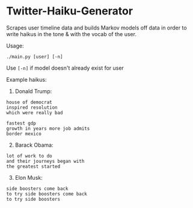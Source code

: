 # Twitter-Haiku-Generator
Scrapes user timeline data and builds Markov models off data in order to write haikus in the tone & with the vocab of the user.

Usage: 
```
./main.py [user] [-n]
```
Use ```[-n]``` if model doesn't already exist for user


Example haikus:

1. Donald Trump:
```
house of democrat
inspired resolution
which were really bad

fastest gdp
growth in years more job admits
border mexico
```

2. Barack Obama:
```
lot of work to do
and their journeys began with
the greatest started
```

3. Elon Musk:
```
side boosters come back
to try side boosters come back
to try side boosters
```

